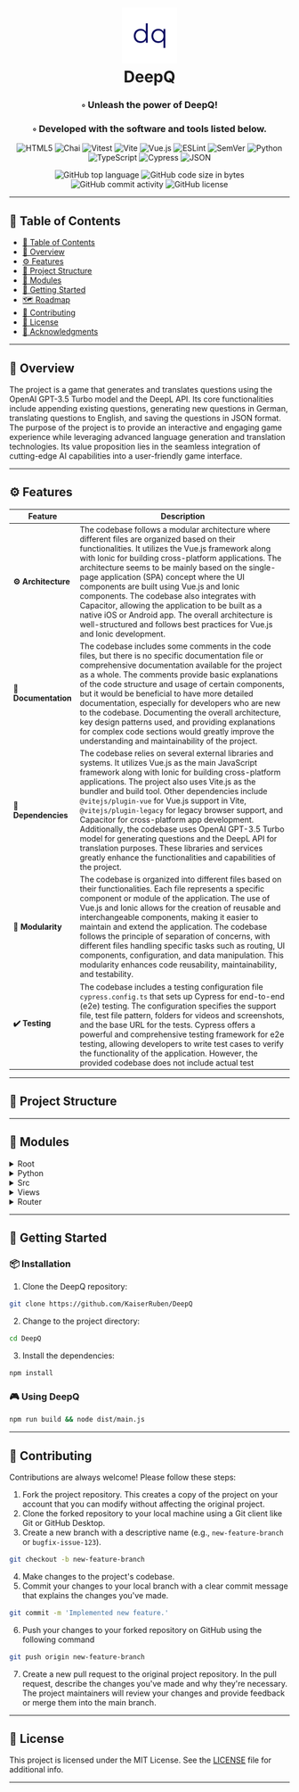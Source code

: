 
<div align="center">
<h1 align="center">
<img src="https://raw.githubusercontent.com/KaiserRuben/DeepQ/master/public/logo.png" width="100" />
<br>DeepQ
</h1>
<h3>◦ Unleash the power of DeepQ!</h3>
<h3>◦ Developed with the software and tools listed below.</h3>

<p align="center">
<img src="https://img.shields.io/badge/HTML5-E34F26.svg?style&logo=HTML5&logoColor=white" alt="HTML5" />
<img src="https://img.shields.io/badge/Chai-A30701.svg?style&logo=Chai&logoColor=white" alt="Chai" />
<img src="https://img.shields.io/badge/Vitest-6E9F18.svg?style&logo=Vitest&logoColor=white" alt="Vitest" />
<img src="https://img.shields.io/badge/Vite-646CFF.svg?style&logo=Vite&logoColor=white" alt="Vite" />
<img src="https://img.shields.io/badge/Vue.js-4FC08D.svg?style&logo=vuedotjs&logoColor=white" alt="Vue.js" />
<img src="https://img.shields.io/badge/ESLint-4B32C3.svg?style&logo=ESLint&logoColor=white" alt="ESLint" />

<img src="https://img.shields.io/badge/SemVer-3F4551.svg?style&logo=SemVer&logoColor=white" alt="SemVer" />
<img src="https://img.shields.io/badge/Python-3776AB.svg?style&logo=Python&logoColor=white" alt="Python" />
<img src="https://img.shields.io/badge/TypeScript-3178C6.svg?style&logo=TypeScript&logoColor=white" alt="TypeScript" />
<img src="https://img.shields.io/badge/Cypress-17202C.svg?style&logo=Cypress&logoColor=white" alt="Cypress" />
<img src="https://img.shields.io/badge/JSON-000000.svg?style&logo=JSON&logoColor=white" alt="JSON" />
</p>
<img src="https://img.shields.io/github/languages/top/KaiserRuben/DeepQ?style&color=5D6D7E" alt="GitHub top language" />
<img src="https://img.shields.io/github/languages/code-size/KaiserRuben/DeepQ?style&color=5D6D7E" alt="GitHub code size in bytes" />
<img src="https://img.shields.io/github/commit-activity/m/KaiserRuben/DeepQ?style&color=5D6D7E" alt="GitHub commit activity" />
<img src="https://img.shields.io/github/license/KaiserRuben/DeepQ?style&color=5D6D7E" alt="GitHub license" />
</div>

---

## 📒 Table of Contents
- [📒 Table of Contents](#-table-of-contents)
- [📍 Overview](#-overview)
- [⚙️ Features](#-features)
- [📂 Project Structure](#project-structure)
- [🧩 Modules](#modules)
- [🚀 Getting Started](#-getting-started)
- [🗺 Roadmap](#-roadmap)
- [🤝 Contributing](#-contributing)
- [📄 License](#-license)
- [👏 Acknowledgments](#-acknowledgments)

---


## 📍 Overview

The project is a game that generates and translates questions using the OpenAI GPT-3.5 Turbo model and the DeepL API. Its core functionalities include appending existing questions, generating new questions in German, translating questions to English, and saving the questions in JSON format. The purpose of the project is to provide an interactive and engaging game experience while leveraging advanced language generation and translation technologies. Its value proposition lies in the seamless integration of cutting-edge AI capabilities into a user-friendly game interface.

---

## ⚙️ Features

| Feature                | Description                                                                                                                                                                                                                                                                                                                                                                                                                                                                                                                                                                                                                                     |
| ---------------------- | ----------------------------------------------------------------------------------------------------------------------------------------------------------------------------------------------------------------------------------------------------------------------------------------------------------------------------------------------------------------------------------------------------------------------------------------------------------------------------------------------------------------------------------------------------------------------------------------------------------------------------------------------- |
| **⚙️ Architecture**     | The codebase follows a modular architecture where different files are organized based on their functionalities. It utilizes the Vue.js framework along with Ionic for building cross-platform applications. The architecture seems to be mainly based on the single-page application (SPA) concept where the UI components are built using Vue.js and Ionic components. The codebase also integrates with Capacitor, allowing the application to be built as a native iOS or Android app. The overall architecture is well-structured and follows best practices for Vue.js and Ionic development.                                                                                                                                            |
| **📖 Documentation**    | The codebase includes some comments in the code files, but there is no specific documentation file or comprehensive documentation available for the project as a whole. The comments provide basic explanations of the code structure and usage of certain components, but it would be beneficial to have more detailed documentation, especially for developers who are new to the codebase. Documenting the overall architecture, key design patterns used, and providing explanations for complex code sections would greatly improve the understanding and maintainability of the project.                                                                                        |
| **🔗 Dependencies**    | The codebase relies on several external libraries and systems. It utilizes Vue.js as the main JavaScript framework along with Ionic for building cross-platform applications. The project also uses Vite.js as the bundler and build tool. Other dependencies include `@vitejs/plugin-vue` for Vue.js support in Vite, `@vitejs/plugin-legacy` for legacy browser support, and Capacitor for cross-platform app development. Additionally, the codebase uses OpenAI GPT-3.5 Turbo model for generating questions and the DeepL API for translation purposes. These libraries and services greatly enhance the functionalities and capabilities of the project. |
| **🧩 Modularity**      | The codebase is organized into different files based on their functionalities. Each file represents a specific component or module of the application. The use of Vue.js and Ionic allows for the creation of reusable and interchangeable components, making it easier to maintain and extend the application. The codebase follows the principle of separation of concerns, with different files handling specific tasks such as routing, UI components, configuration, and data manipulation. This modularity enhances code reusability, maintainability, and testability.                                                                                                                                  |
| **✔️ Testing**          | The codebase includes a testing configuration file `cypress.config.ts` that sets up Cypress for end-to-end (e2e) testing. The configuration specifies the support file, test file pattern, folders for videos and screenshots, and the base URL for the tests. Cypress offers a powerful and comprehensive testing framework for e2e testing, allowing developers to write test cases to verify the functionality of the application. However, the provided codebase does not include actual test

---


## 📂 Project Structure




---

## 🧩 Modules

<details closed><summary>Root</summary>

| File                                                                                      | Summary                                                                                                                                                                                                                                                                                                                    |
| ---                                                                                       | ---                                                                                                                                                                                                                                                                                                                        |
| [index.html](https://github.com/KaiserRuben/DeepQ/blob/main/index.html)                   | The provided code snippet is an HTML document that sets up the structure and configuration of a web page. It includes meta tags for description, keywords, viewport settings, and iOS app integration. It also includes a link to a favicon image and a script tag to import the main TypeScript file for the application. |
| [vite.config.ts](https://github.com/KaiserRuben/DeepQ/blob/main/vite.config.ts)           | This code snippet is a Vite configuration file that uses two plugins:-`@vitejs/plugin-vue` for Vue.js support,-`@vitejs/plugin-legacy` for legacy browser support. It also sets an alias for the `@` symbol to the `./src` directory.                                                                                      |
| [capacitor.config.ts](https://github.com/KaiserRuben/DeepQ/blob/main/capacitor.config.ts) | The provided code snippet exports a configuration object for Capacitor, a cross-platform app development framework. It sets the app ID and name, the web directory, and specifies an HTTPS scheme for Android.                                                                                                             |
| [cypress.config.ts](https://github.com/KaiserRuben/DeepQ/blob/main/cypress.config.ts)     | This code snippet configures Cypress for end-to-end (e2e) testing. It specifies the support file, test file pattern, folders for videos and screenshots, and the base URL for the tests. It also allows the implementation of node event listeners.                                                                        |

</details>

<details closed><summary>Python</summary>

| File                                                                     | Summary                                                                                                                                                                                                                                                                                                                                                                                                                                                                                                    |
| ---                                                                      | ---                                                                                                                                                                                                                                                                                                                                                                                                                                                                                                        |
| [main.py](https://github.com/KaiserRuben/DeepQ/blob/main/python/main.py) | The provided code snippet is a script that generates and translates questions for a game. It utilizes the OpenAI GPT-3.5 Turbo model to generate questions and the DeepL API to translate them. The core functionalities include appending existing questions from a JSON file, generating new questions in German, translating the questions to English, and saving the questions in JSON format. The script can be executed with different options for appending, generating, and translating questions. |

</details>

<details closed><summary>Src</summary>

| File                                                                              | Summary                                                                                                                                                                                                                                                                                                                                                                                   |
| ---                                                                               | ---                                                                                                                                                                                                                                                                                                                                                                                       |
| [App.vue](https://github.com/KaiserRuben/DeepQ/blob/main/src/App.vue)             | The code snippet is a Vue component that sets up the basic structure for an Ionic application. It includes a template with an ion-app component and an ion-router-outlet component, which serves as the container for rendering different pages/routes. The script section imports necessary Ionic components, while the style section provides basic styling for links and active links. |
| [main.ts](https://github.com/KaiserRuben/DeepQ/blob/main/src/main.ts)             | The code imports necessary dependencies and sets up an Ionic Vue app with a router. It also imports and applies CSS styles for Ionic components. The app is created and mounted to the'#app' element when the router is ready.                                                                                                                                                            |
| [vite-env.d.ts](https://github.com/KaiserRuben/DeepQ/blob/main/src/vite-env.d.ts) | The code snippet includes a reference to the Vite client types.                                                                                                                                                                                                                                                                                                                           |

</details>

<details closed><summary>Views</summary>

| File                                                                                  | Summary                                                                                                                                                                                                                                                                                                                                                                                         |
| ---                                                                                   | ---                                                                                                                                                                                                                                                                                                                                                                                             |
| [HomePage.vue](https://github.com/KaiserRuben/DeepQ/blob/main/src/views/HomePage.vue) | The code snippet is a Vue component that displays a random question and allows the user to switch between English and German languages. It fetches the questions from JSON files based on the selected language and updates the question displayed on the screen. The component also includes a helper text that appears when the user clicks on the screen, guiding them to the next question. |

</details>

<details closed><summary>Router</summary>

| File                                                                           | Summary                                                                                                                                                                                                                                                                                                                                                                                                           |
| ---                                                                            | ---                                                                                                                                                                                                                                                                                                                                                                                                               |
| [index.ts](https://github.com/KaiserRuben/DeepQ/blob/main/src/router/index.ts) | This code snippet sets up the router for an Ionic/Vue application. It imports the necessary modules, defines the routes, and creates the router object. The routes include a redirect from the root path to'/de' and a dynamic route using a language parameter. The router uses web history and the base URL provided in the environment configuration. This router is then exported for use in the application. |

</details>

---

## 🚀 Getting Started

### 📦 Installation

1. Clone the DeepQ repository:
```sh
git clone https://github.com/KaiserRuben/DeepQ
```

2. Change to the project directory:
```sh
cd DeepQ
```

3. Install the dependencies:
```sh
npm install
```

### 🎮 Using DeepQ

```sh
npm run build && node dist/main.js
```

---

## 🤝 Contributing

Contributions are always welcome! Please follow these steps:
1. Fork the project repository. This creates a copy of the project on your account that you can modify without affecting the original project.
2. Clone the forked repository to your local machine using a Git client like Git or GitHub Desktop.
3. Create a new branch with a descriptive name (e.g., `new-feature-branch` or `bugfix-issue-123`).
```sh
git checkout -b new-feature-branch
```
4. Make changes to the project's codebase.
5. Commit your changes to your local branch with a clear commit message that explains the changes you've made.
```sh
git commit -m 'Implemented new feature.'
```
6. Push your changes to your forked repository on GitHub using the following command
```sh
git push origin new-feature-branch
```
7. Create a new pull request to the original project repository. In the pull request, describe the changes you've made and why they're necessary.
The project maintainers will review your changes and provide feedback or merge them into the main branch.

---

## 📄 License

This project is licensed under the MIT License. See the [LICENSE](https://github.com/KaiserRuben/DeepQ/blob/master/LICENSE) file for additional info.

---

